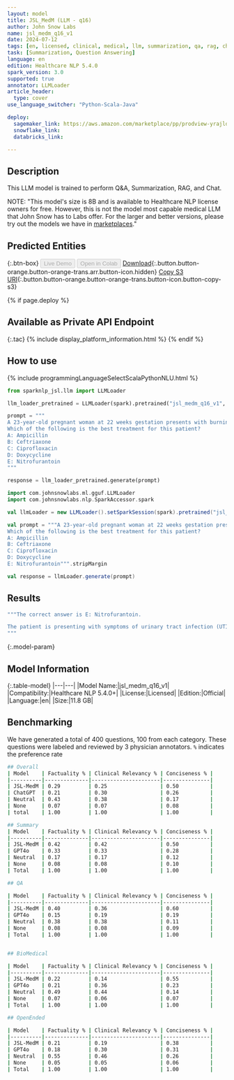 ```yaml
---
layout: model
title: JSL_MedM (LLM - q16)
author: John Snow Labs
name: jsl_medm_q16_v1
date: 2024-07-12
tags: [en, licensed, clinical, medical, llm, summarization, qa, rag, chat]
task: [Summarization, Question Answering]
language: en
edition: Healthcare NLP 5.4.0
spark_version: 3.0
supported: true
annotator: LLMLoader
article_header:
  type: cover
use_language_switcher: "Python-Scala-Java"

deploy:
  sagemaker_link: https://aws.amazon.com/marketplace/pp/prodview-yrajldynampw4
  snowflake_link: 
  databricks_link: 

---
```


## Description

This LLM model is trained to perform Q&A, Summarization, RAG, and Chat.

NOTE: "This model's size is 8B and is available to Healthcare NLP license owners for free. However, this is not the model most capable medical LLM that John Snow has to Labs offer. For the larger and better versions, please try out the models we have in [marketplaces](https://aws.amazon.com/marketplace/pp/prodview-z4jqmczvwgtby)."

## Predicted Entities




{:.btn-box}
<button class="button button-orange" disabled>Live Demo</button>
<button class="button button-orange" disabled>Open in Colab</button>
[Download](https://s3.amazonaws.com/auxdata.johnsnowlabs.com/clinical/models/jsl_medm_q16_v1_en_5.4.0_3.0_1720040078717.zip){:.button.button-orange.button-orange-trans.arr.button-icon.hidden}
[Copy S3 URI](s3://auxdata.johnsnowlabs.com/clinical/models/jsl_medm_q16_v1_en_5.4.0_3.0_1720040078717.zip){:.button.button-orange.button-orange-trans.button-icon.button-copy-s3}

{% if page.deploy %}
## Available as Private API Endpoint

{:.tac}
{% include display_platform_information.html %}
{% endif %}

## How to use



<div class="tabs-box" markdown="1">
{% include programmingLanguageSelectScalaPythonNLU.html %}
  
```python
from sparknlp_jsl.llm import LLMLoader

llm_loader_pretrained = LLMLoader(spark).pretrained("jsl_medm_q16_v1", "en", "clinical/models")

prompt = """
A 23-year-old pregnant woman at 22 weeks gestation presents with burning upon urination. She states it started 1 day ago and has been worsening despite drinking more water and taking cranberry extract. She otherwise feels well and is followed by a doctor for her pregnancy. Her temperature is 97.7°F (36.5°C), blood pressure is 122/77 mmHg, pulse is 80/min, respirations are 19/min, and oxygen saturation is 98% on room air. Physical exam is notable for an absence of costovertebral angle tenderness and a gravid uterus.
Which of the following is the best treatment for this patient?
A: Ampicillin
B: Ceftriaxone
C: Ciprofloxacin
D: Doxycycline
E: Nitrofurantoin
"""

response = llm_loader_pretrained.generate(prompt)

```
```scala
import com.johnsnowlabs.ml.gguf.LLMLoader
import com.johnsnowlabs.nlp.SparkAccessor.spark

val llmLoader = new LLMLoader().setSparkSession(spark).pretrained("jsl_medm_q16_v1", "en", "clinical/models")

val prompt = """A 23-year-old pregnant woman at 22 weeks gestation presents with burning upon urination. She states it started 1 day ago and has been worsening despite drinking more water and taking cranberry extract. She otherwise feels well and is followed by a doctor for her pregnancy. Her temperature is 97.7°F (36.5°C), blood pressure is 122/77 mmHg, pulse is 80/min, respirations are 19/min, and oxygen saturation is 98% on room air. Physical exam is notable for an absence of costovertebral angle tenderness and a gravid uterus.
Which of the following is the best treatment for this patient?
A: Ampicillin
B: Ceftriaxone
C: Ciprofloxacin
D: Doxycycline
E: Nitrofurantoin""".stripMargin

val response = llmLoader.generate(prompt)

```
</div>

## Results

```bash
"""The correct answer is E: Nitrofurantoin.

The patient is presenting with symptoms of urinary tract infection (UTI), which is common during pregnancy. Nitrofurantoin is a first-line antibiotic for uncomplicated UTI during pregnancy. It is safe and effective in treating UTI during pregnancy and has been used for many years without any adverse effects on the fetus.
"""
```

{:.model-param}
## Model Information

{:.table-model}
|---|---|
|Model Name:|jsl_medm_q16_v1|
|Compatibility:|Healthcare NLP 5.4.0+|
|License:|Licensed|
|Edition:|Official|
|Language:|en|
|Size:|11.8 GB|



## Benchmarking

We have generated a total of 400 questions, 100 from each category. These questions were labeled and reviewed by 3 physician annotators. `%` indicates the preference rate

```bash
## Overall
| Model    | Factuality % | Clinical Relevancy % | Conciseness % |
|----------|--------------|----------------------|---------------|
| JSL-MedM | 0.29         | 0.25                 | 0.50          |
| ChatGPT  | 0.21         | 0.30                 | 0.26          |
| Neutral  | 0.43         | 0.38                 | 0.17          |
| None     | 0.07         | 0.07                 | 0.08          |
| total    | 1.00         | 1.00                 | 1.00          |

## Summary 
| Model    | Factuality % | Clinical Relevancy % | Conciseness % |
|----------|--------------|----------------------|---------------|
| JSL-MedM | 0.42         | 0.42                 | 0.50          |
| GPT4o    | 0.33         | 0.33                 | 0.28          |
| Neutral  | 0.17         | 0.17                 | 0.12          |
| None     | 0.08         | 0.08                 | 0.10          |
| Total    | 1.00         | 1.00                 | 1.00          |

## QA

| Model    | Factuality % | Clinical Relevancy % | Conciseness % |
|----------|--------------|----------------------|---------------|
| JSL-MedM | 0.40         | 0.36                 | 0.60          |
| GPT4o    | 0.15         | 0.19                 | 0.19          |
| Neutral  | 0.38         | 0.38                 | 0.11          |
| None     | 0.08         | 0.08                 | 0.09          |
| Total    | 1.00         | 1.00                 | 1.00          |


## BioMedical

| Model    | Factuality % | Clinical Relevancy % | Conciseness % |
|----------|--------------|----------------------|---------------|
| JSL-MedM | 0.22         | 0.14                 | 0.55          |
| GPT4o    | 0.21         | 0.36                 | 0.23          |
| Neutral  | 0.49         | 0.44                 | 0.14          |
| None     | 0.07         | 0.06                 | 0.07          |
| Total    | 1.00         | 1.00                 | 1.00          |

## OpenEnded

| Model    | Factuality % | Clinical Relevancy % | Conciseness % |
|----------|--------------|----------------------|---------------|
| JSL-MedM | 0.21         | 0.19                 | 0.38          |
| GPT4o    | 0.18         | 0.30                 | 0.31          |
| Neutral  | 0.55         | 0.46                 | 0.26          |
| None     | 0.05         | 0.05                 | 0.06          |
| Total    | 1.00         | 1.00                 | 1.00          |

```
